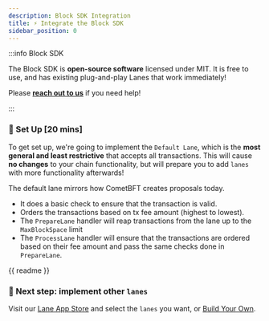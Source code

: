 ```yaml
---
description: Block SDK Integration
title: ⚡️ Integrate the Block SDK
sidebar_position: 0
---
```


:::info Block SDK

The Block SDK is **open-source software** licensed under MIT. It is free to use, and has existing plug-and-play Lanes that work immediately!

Please [**reach out to us**](https://skip.money/contact) if you need help!

:::

### 📖 Set Up [20 mins]

To get set up, we're going to implement the `Default Lane`, which is the **most general and least restrictive** that accepts all transactions. This will cause **no changes** to your chain functionality, but will prepare you to add `lanes` with more functionality afterwards!

The default lane mirrors how CometBFT creates proposals today.

- It does a basic check to ensure that the transaction is valid.
- Orders the transactions based on tx fee amount (highest to lowest).
- The `PrepareLane` handler will reap transactions from the lane up to the `MaxBlockSpace` limit
- The `ProcessLane` handler will ensure that the transactions are ordered based on their fee amount and pass the same checks done in `PrepareLane`.

<!-- TODO: create script -->

{{ readme }}

### 💅 Next step: implement other `lanes`

Visit our [Lane App Store](lanes/existing-lanes/mev) and select the `lanes` you want, or [Build Your Own](lanes/build-your-own-lane).
